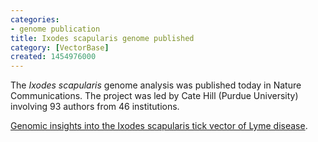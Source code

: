 ```yaml
---
categories:
- genome publication
title: Ixodes scapularis genome published
category: [VectorBase]
created: 1454976000
---
```

The <em>Ixodes scapularis</em> genome analysis was published today in Nature Communications. The project was led by Cate Hill (Purdue University) involving 93 authors from 46 institutions.

<a href="http://www.nature.com/ncomms/2016/160209/ncomms10507/full/ncomms10507.html">Genomic insights into the Ixodes scapularis tick vector of Lyme disease</a>.

